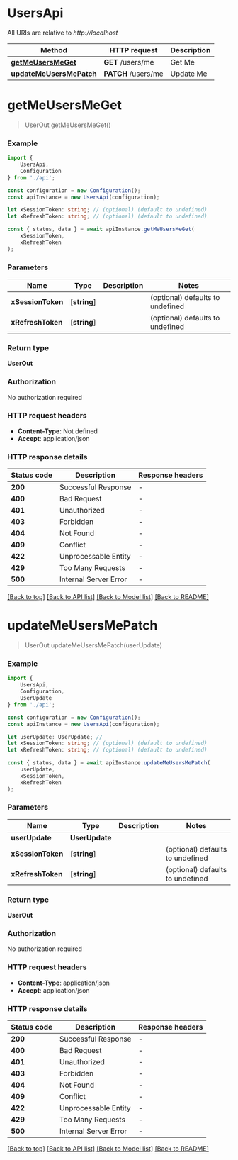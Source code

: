 # UsersApi

All URIs are relative to *http://localhost*

|Method | HTTP request | Description|
|------------- | ------------- | -------------|
|[**getMeUsersMeGet**](#getmeusersmeget) | **GET** /users/me | Get Me|
|[**updateMeUsersMePatch**](#updatemeusersmepatch) | **PATCH** /users/me | Update Me|

# **getMeUsersMeGet**
> UserOut getMeUsersMeGet()


### Example

```typescript
import {
    UsersApi,
    Configuration
} from './api';

const configuration = new Configuration();
const apiInstance = new UsersApi(configuration);

let xSessionToken: string; // (optional) (default to undefined)
let xRefreshToken: string; // (optional) (default to undefined)

const { status, data } = await apiInstance.getMeUsersMeGet(
    xSessionToken,
    xRefreshToken
);
```

### Parameters

|Name | Type | Description  | Notes|
|------------- | ------------- | ------------- | -------------|
| **xSessionToken** | [**string**] |  | (optional) defaults to undefined|
| **xRefreshToken** | [**string**] |  | (optional) defaults to undefined|


### Return type

**UserOut**

### Authorization

No authorization required

### HTTP request headers

 - **Content-Type**: Not defined
 - **Accept**: application/json


### HTTP response details
| Status code | Description | Response headers |
|-------------|-------------|------------------|
|**200** | Successful Response |  -  |
|**400** | Bad Request |  -  |
|**401** | Unauthorized |  -  |
|**403** | Forbidden |  -  |
|**404** | Not Found |  -  |
|**409** | Conflict |  -  |
|**422** | Unprocessable Entity |  -  |
|**429** | Too Many Requests |  -  |
|**500** | Internal Server Error |  -  |

[[Back to top]](#) [[Back to API list]](../README.md#documentation-for-api-endpoints) [[Back to Model list]](../README.md#documentation-for-models) [[Back to README]](../README.md)

# **updateMeUsersMePatch**
> UserOut updateMeUsersMePatch(userUpdate)


### Example

```typescript
import {
    UsersApi,
    Configuration,
    UserUpdate
} from './api';

const configuration = new Configuration();
const apiInstance = new UsersApi(configuration);

let userUpdate: UserUpdate; //
let xSessionToken: string; // (optional) (default to undefined)
let xRefreshToken: string; // (optional) (default to undefined)

const { status, data } = await apiInstance.updateMeUsersMePatch(
    userUpdate,
    xSessionToken,
    xRefreshToken
);
```

### Parameters

|Name | Type | Description  | Notes|
|------------- | ------------- | ------------- | -------------|
| **userUpdate** | **UserUpdate**|  | |
| **xSessionToken** | [**string**] |  | (optional) defaults to undefined|
| **xRefreshToken** | [**string**] |  | (optional) defaults to undefined|


### Return type

**UserOut**

### Authorization

No authorization required

### HTTP request headers

 - **Content-Type**: application/json
 - **Accept**: application/json


### HTTP response details
| Status code | Description | Response headers |
|-------------|-------------|------------------|
|**200** | Successful Response |  -  |
|**400** | Bad Request |  -  |
|**401** | Unauthorized |  -  |
|**403** | Forbidden |  -  |
|**404** | Not Found |  -  |
|**409** | Conflict |  -  |
|**422** | Unprocessable Entity |  -  |
|**429** | Too Many Requests |  -  |
|**500** | Internal Server Error |  -  |

[[Back to top]](#) [[Back to API list]](../README.md#documentation-for-api-endpoints) [[Back to Model list]](../README.md#documentation-for-models) [[Back to README]](../README.md)

